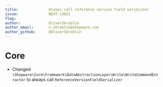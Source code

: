 ```yaml
---
title:              Always call reference version field serializer
issue:              NEXT-13022
flag:               
author:             OliverSkroblin
author_email:       o.skroblin@shopware.com
author_github:      @OliverSkroblin
---
```

# Core
* Changed `\Shopware\Core\Framework\DataAbstractionLayer\Write\WriteCommandExtractor` to always call `ReferenceVersionFieldSerializer`

